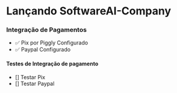 # Lançando SoftwareAI-Company





### Integração de Pagamentos
- ✅ Pix por Piggly Configurado 
- ✅ Paypal Configurado 
#### Testes de Integração de pagamento
- [] Testar Pix 
- [] Testar Paypal 
